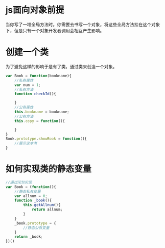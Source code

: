 # js面向对象前提
当你写了一堆全局方法时，你需要去书写一个对象，将这些全局方法挂在这个对象下，但是只有一个对象开发者调用会相互产生影响。

# 创建一个类
为了避免这样的影响于是有了类，通过类来创造一个对象。

```js
var Book = function(bookname){
    //私有属性
    var num = 1;
    //私有方法
    function checkId(){

    }
    //公有属性
    this.bookname = bookname;
    //公有方法
    this.copy = function(){

    }
}
Book.prototype.showBook = function(){
    //展示这本书
}

```

# 如何实现类的静态变量

```js
//通过闭包实现
var Book = (function(){
    //静态私有变量
    var allnum = 0;
    function _book(){
        this.getAllnum(){
            return allnum;
        }
    }
    _book.prototype = {
        //静态公有变量
    }
    return _book;
})()

```

